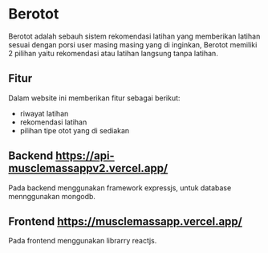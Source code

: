 # Berotot

Berotot adalah sebauh sistem rekomendasi latihan yang memberikan latihan sesuai dengan porsi user masing masing yang di inginkan, Berotot memiliki 2 pilihan yaitu rekomendasi atau latihan langsung tanpa latihan.

## Fitur
Dalam website ini memberikan fitur sebagai berikut:
- riwayat latihan
- rekomendasi latihan
- pilihan tipe otot yang di sediakan

## Backend https://api-musclemassappv2.vercel.app/
Pada backend menggunakan framework expressjs, untuk database mennggunakan mongodb.


## Frontend https://musclemassapp.vercel.app/
Pada frontend menggunakan librarry reactjs.